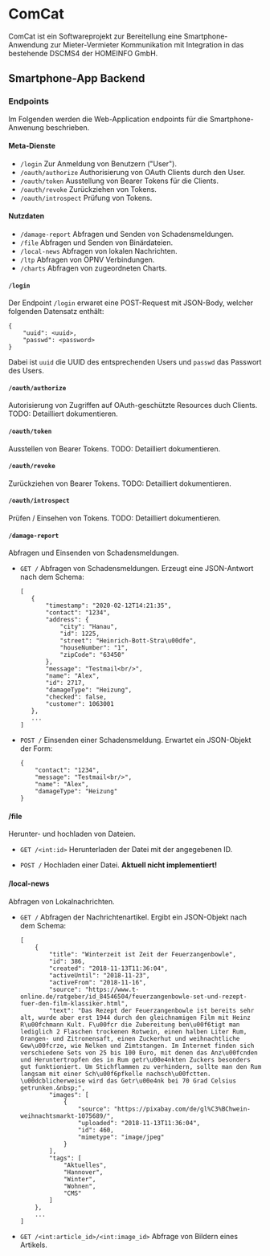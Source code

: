# ComCat
ComCat ist ein Softwareprojekt zur Bereitellung eine Smartphone-Anwendung zur Mieter-Vermieter Kommunikation mit Integration in das bestehende DSCMS4 der HOMEINFO GmbH.

## Smartphone-App Backend

### Endpoints
Im Folgenden werden die Web-Application endpoints für die Smartphone-Anwenung beschrieben.

#### Meta-Dienste
* `/login`              Zur Anmeldung von Benutzern ("User").
* `/oauth/authorize`    Authorisierung von OAuth Clients durch den User.
* `/oauth/token`        Ausstellung von Bearer Tokens für die Clients.
* `/oauth/revoke`       Zurückziehen von Tokens.
* `/oauth/introspect`   Prüfung von Tokens.

#### Nutzdaten
* `/damage-report`    Abfragen und Senden von Schadensmeldungen.
* `/file`             Abfragen und Senden von Binärdateien.
* `/local-news`       Abfragen von lokalen Nachrichten.
* `/ltp`              Abfragen von ÖPNV Verbindungen.
* `/charts`           Abfragen von zugeordneten Charts.

#### `/login`
Der Endpoint `/login` erwaret eine POST-Request mit JSON-Body, welcher folgenden Datensatz enthält:

    {
        "uuid": <uuid>,
        "passwd": <password>
    }

Dabei ist `uuid` die UUID des entsprechenden Users und `passwd` das Passwort des Users.

#### `/oauth/authorize`
Autorisierung von Zugriffen auf OAuth-geschützte Resources duch Clients.
TODO: Detailliert dokumentieren.

#### `/oauth/token`
Ausstellen von Bearer Tokens.
TODO: Detailliert dokumentieren.

#### `/oauth/revoke`
Zurückziehen von Bearer Tokens.
TODO: Detailliert dokumentieren.

#### `/oauth/introspect`
Prüfen / Einsehen von Tokens.
TODO: Detailliert dokumentieren.

#### `/damage-report`
Abfragen und Einsenden von Schadensmeldungen.

* `GET /` Abfragen von Schadensmeldungen. Erzeugt eine JSON-Antwort nach dem Schema:

      [
         {
             "timestamp": "2020-02-12T14:21:35",
             "contact": "1234",
             "address": {
                 "city": "Hanau",
                 "id": 1225,
                 "street": "Heinrich-Bott-Stra\u00dfe",
                 "houseNumber": "1",
                 "zipCode": "63450"
             },
             "message": "Testmail<br/>",
             "name": "Alex",
             "id": 2717,
             "damageType": "Heizung",
             "checked": false,
             "customer": 1063001
         },
         ...
      ]

* `POST /` Einsenden einer Schadensmeldung. Erwartet ein JSON-Objekt der Form:

      {
          "contact": "1234",
          "message": "Testmail<br/>",
          "name": "Alex",
          "damageType": "Heizung"
      }

#### /file
Herunter- und hochladen von Dateien.

* `GET /<int:id>` Herunterladen der Datei mit der angegebenen ID.

* `POST /` Hochladen einer Datei. **Aktuell nicht implementiert!**

#### /local-news
Abfragen von Lokalnachrichten.

* `GET /` Abfragen der Nachrichtenartikel. Ergibt ein JSON-Objekt nach dem Schema:

      [
          {
              "title": "Winterzeit ist Zeit der Feuerzangenbowle",
              "id": 386,
              "created": "2018-11-13T11:36:04",
              "activeUntil": "2018-11-23",
              "activeFrom": "2018-11-16",
              "source": "https://www.t-online.de/ratgeber/id_84546504/feuerzangenbowle-set-und-rezept-fuer-den-film-klassiker.html",
              "text": "Das Rezept der Feuerzangenbowle ist bereits sehr alt, wurde aber erst 1944 durch den gleichnamigen Film mit Heinz R\u00fchmann Kult. F\u00fcr die Zubereitung ben\u00f6tigt man lediglich 2 Flaschen trockenen Rotwein, einen halben Liter Rum, Orangen- und Zitronensaft, einen Zuckerhut und weihnachtliche Gew\u00fcrze, wie Nelken und Zimtstangen. Im Internet finden sich verschiedene Sets von 25 bis 100 Euro, mit denen das Anz\u00fcnden und Heruntertropfen des in Rum getr\u00e4nkten Zuckers besonders gut funktioniert. Um Stichflammen zu verhindern, sollte man den Rum langsam mit einer Sch\u00f6pfkelle nachsch\u00fctten. \u00dcblicherweise wird das Getr\u00e4nk bei 70 Grad Celsius getrunken.&nbsp;",
              "images": [
                  {
                      "source": "https://pixabay.com/de/gl%C3%BChwein-weihnachtsmarkt-1075689/",
                      "uploaded": "2018-11-13T11:36:04",
                      "id": 460,
                      "mimetype": "image/jpeg"
                  }
              ],
              "tags": [
                  "Aktuelles",
                  "Hannover",
                  "Winter",
                  "Wohnen",
                  "CMS"
              ]
          },
          ...
      ]

* `GET /<int:article_id>/<int:image_id>` Abfrage von Bildern eines Artikels.

